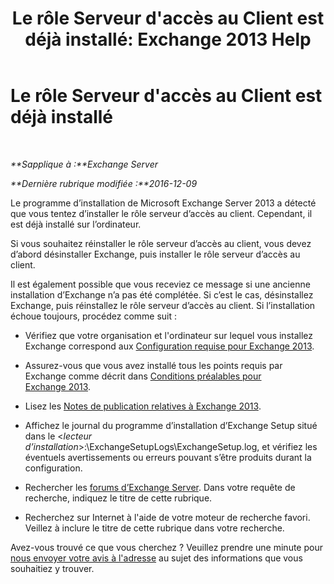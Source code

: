 ﻿---
title: "Le rôle Serveur d'accès au Client est déjà installé: Exchange 2013 Help"
TOCTitle: Le rôle Serveur d'accès au Client est déjà installé
ms:assetid: 0103bf33-d553-445e-ba94-8c12e6cf507a
ms:mtpsurl: https://technet.microsoft.com/fr-fr/library/ms.exch.setupreadiness.caferolealreadyexists(v=EXCHG.150)
ms:contentKeyID: 50477415
ms.date: 05/23/2018
mtps_version: v=EXCHG.150
ms.translationtype: MT
---

# Le rôle Serveur d'accès au Client est déjà installé

 

_**Sapplique à :**Exchange Server_

_**Dernière rubrique modifiée :**2016-12-09_

Le programme d’installation de Microsoft Exchange Server 2013 a détecté que vous tentez d’installer le rôle serveur d’accès au client. Cependant, il est déjà installé sur l’ordinateur.

Si vous souhaitez réinstaller le rôle serveur d’accès au client, vous devez d’abord désinstaller Exchange, puis installer le rôle serveur d’accès au client.

Il est également possible que vous receviez ce message si une ancienne installation d’Exchange n’a pas été complétée. Si c’est le cas, désinstallez Exchange, puis réinstallez le rôle serveur d’accès au client. Si l’installation échoue toujours, procédez comme suit :

  - Vérifiez que votre organisation et l'ordinateur sur lequel vous installez Exchange correspond aux [Configuration requise pour Exchange 2013](exchange-2013-system-requirements-exchange-2013-help.md).

  - Assurez-vous que vous avez installé tous les points requis par Exchange comme décrit dans [Conditions préalables pour Exchange 2013](exchange-2013-prerequisites-exchange-2013-help.md).

  - Lisez les [Notes de publication relatives à Exchange 2013](release-notes-for-exchange-2013-exchange-2013-help.md).

  - Affichez le journal du programme d’installation d’Exchange Setup situé dans le \<*lecteur d’installation*\>:\\ExchangeSetupLogs\\ExchangeSetup.log, et vérifiez les éventuels avertissements ou erreurs pouvant s’être produits durant la configuration.

  - Rechercher les [forums d’Exchange Server](https://go.microsoft.com/fwlink/p/?linkid=14927). Dans votre requête de recherche, indiquez le titre de cette rubrique.

  - Recherchez sur Internet à l'aide de votre moteur de recherche favori. Veillez à inclure le titre de cette rubrique dans votre recherche.

Avez-vous trouvé ce que vous cherchez ? Veuillez prendre une minute pour [nous envoyer votre avis à l'adresse](mailto:exsetuphelpfeedback@microsoft.com?subject=exchange%202013%20setup%20help%20feedback) au sujet des informations que vous souhaitiez y trouver.


